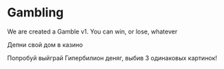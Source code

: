 # Gambling
We are created a Gamble v1. You can win, or lose, whatever

Депни свой дом в казино

Попробуй выйграй Гипербилион деняг, выбив 3 одинаковых картинок!
